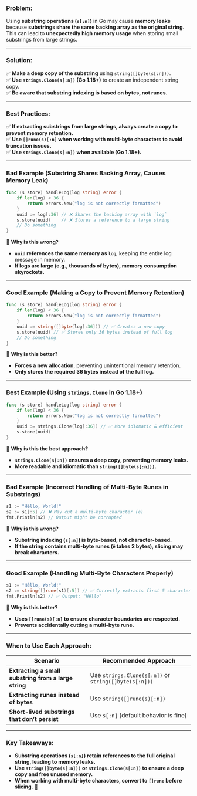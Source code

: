 ### **Problem:**

Using **substring operations (`s[:n]`)** in Go may cause **memory leaks** because **substrings share the same backing array as the original string**. This can lead to **unexpectedly high memory usage** when storing small substrings from large strings.

---

### **Solution:**

✅ **Make a deep copy of the substring** using `string([]byte(s[:n]))`.  
✅ **Use `strings.Clone(s[:n])` (Go 1.18+)** to create an independent string copy.  
✅ **Be aware that substring indexing is based on bytes, not runes.**

---

### **Best Practices:**

✅ **If extracting substrings from large strings, always create a copy to prevent memory retention.**  
✅ **Use `[]rune(s)[:n]` when working with multi-byte characters to avoid truncation issues.**  
✅ **Use `strings.Clone(s[:n])` when available (Go 1.18+).**

---

### **Bad Example (Substring Shares Backing Array, Causes Memory Leak)**

```go
func (s store) handleLog(log string) error {
	if len(log) < 36 {
		return errors.New("log is not correctly formatted")
	}
	uuid := log[:36] // ❌ Shares the backing array with `log`
	s.store(uuid)    // ❌ Stores a reference to a large string
	// Do something
}
```

🔴 **Why is this wrong?**

- **`uuid` references the same memory as `log`**, keeping the entire log message in memory.
- **If logs are large (e.g., thousands of bytes), memory consumption skyrockets.**

---

### **Good Example (Making a Copy to Prevent Memory Retention)**

```go
func (s store) handleLog(log string) error {
	if len(log) < 36 {
		return errors.New("log is not correctly formatted")
	}
	uuid := string([]byte(log[:36])) // ✅ Creates a new copy
	s.store(uuid) // ✅ Stores only 36 bytes instead of full log
	// Do something
}
```

🔵 **Why is this better?**

- **Forces a new allocation**, preventing unintentional memory retention.
- **Only stores the required 36 bytes instead of the full log.**

---

### **Best Example (Using `strings.Clone` in Go 1.18+)**

```go
func (s store) handleLog(log string) error {
	if len(log) < 36 {
		return errors.New("log is not correctly formatted")
	}
	uuid := strings.Clone(log[:36]) // ✅ More idiomatic & efficient
	s.store(uuid)
}
```

🔵 **Why is this the best approach?**

- **`strings.Clone(s[:n])` ensures a deep copy, preventing memory leaks.**
- **More readable and idiomatic than `string([]byte(s[:n]))`.**

---

### **Bad Example (Incorrect Handling of Multi-Byte Runes in Substrings)**

```go
s1 := "Hêllo, World!"
s2 := s1[:5] // ❌ May cut a multi-byte character (ê)
fmt.Println(s2) // Output might be corrupted
```

🔴 **Why is this wrong?**

- **Substring indexing (`s[:n]`) is byte-based, not character-based.**
- **If the string contains multi-byte runes (`ê` takes 2 bytes), slicing may break characters.**

---

### **Good Example (Handling Multi-Byte Characters Properly)**

```go
s1 := "Hêllo, World!"
s2 := string([]rune(s1)[:5]) // ✅ Correctly extracts first 5 characters
fmt.Println(s2) // ✅ Output: "Hêllo"
```

🔵 **Why is this better?**

- **Uses `[]rune(s)[:n]` to ensure character boundaries are respected.**
- **Prevents accidentally cutting a multi-byte rune.**

---

### **When to Use Each Approach:**

|**Scenario**|**Recommended Approach**|
|---|---|
|**Extracting a small substring from a large string**|Use `strings.Clone(s[:n])` or `string([]byte(s[:n]))`|
|**Extracting runes instead of bytes**|Use `string([]rune(s)[:n])`|
|**Short-lived substrings that don’t persist**|Use `s[:n]` (default behavior is fine)|

---

### **Key Takeaways:**

- **Substring operations (`s[:n]`) retain references to the full original string, leading to memory leaks.**
- **Use `string([]byte(s[:n]))` or `strings.Clone(s[:n])` to ensure a deep copy and free unused memory.**
- **When working with multi-byte characters, convert to `[]rune` before slicing.** 🚀
